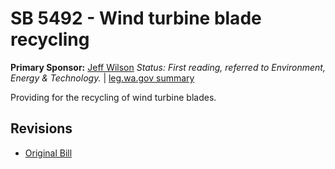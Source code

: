 # SB 5492 - Wind turbine blade recycling
**Primary Sponsor:** [Jeff Wilson](/person/leg/jeff.wilson.md)
*Status: First reading, referred to Environment, Energy & Technology.* | [leg.wa.gov summary](https://app.leg.wa.gov/billsummary?BillNumber=5492&Year=2021)

Providing for the recycling of wind turbine blades.

## Revisions
* [Original Bill](1/)